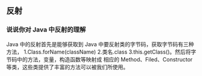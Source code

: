 ## 反射
### 说说你对 Java 中反射的理解
Java 中的反射首先是能够获取到 Java 中要反射类的字节码，获取字节码有三种方法， 
1.Class.forName(className) 
2.类名.class 
3.this.getClass()。然后将字节码中的方法，变量，构造函数等映射成 相应的 Method、Filed、Constructor 等类，这些类提供了丰富的方法可以被我们所使用。